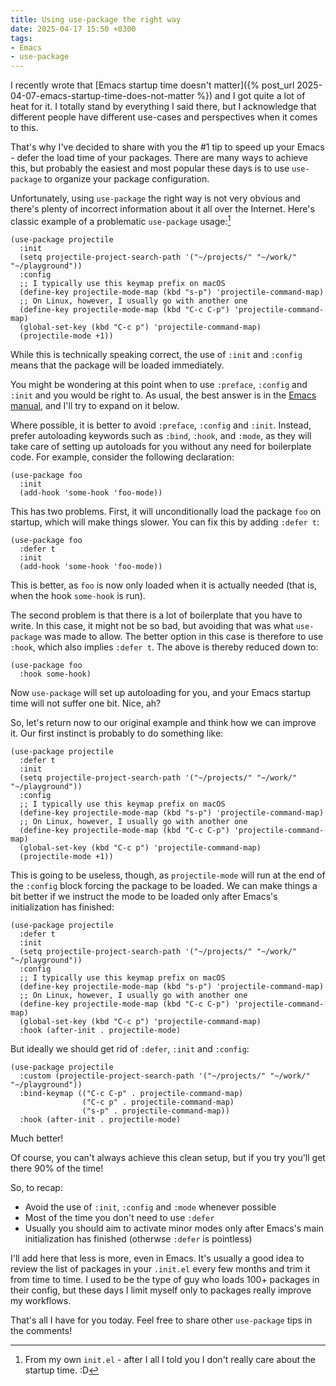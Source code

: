 ```yaml
---
title: Using use-package the right way
date: 2025-04-17 15:50 +0300
tags:
- Emacs
- use-package
---
```


I recently wrote that [Emacs startup time doesn't matter]({% post_url 2025-04-07-emacs-startup-time-does-not-matter %}) and I got quite a lot of heat
for it. I totally stand by everything I said there, but I acknowledge that different
people have different use-cases and perspectives when it comes to this.

That's why I've decided to share with you the #1 tip to speed up your Emacs - defer the load
time of your packages. There are many ways to achieve this, but probably the easiest and most
popular these days is to use `use-package` to organize your package configuration.

Unfortunately, using `use-package` the right way is not very obvious and there's plenty
of incorrect information about it all over the Internet. Here's classic example of
a problematic `use-package` usage:[^1]

```emacs-lisp
(use-package projectile
  :init
  (setq projectile-project-search-path '("~/projects/" "~/work/" "~/playground"))
  :config
  ;; I typically use this keymap prefix on macOS
  (define-key projectile-mode-map (kbd "s-p") 'projectile-command-map)
  ;; On Linux, however, I usually go with another one
  (define-key projectile-mode-map (kbd "C-c C-p") 'projectile-command-map)
  (global-set-key (kbd "C-c p") 'projectile-command-map)
  (projectile-mode +1))
```

While this is technically speaking correct, the use of `:init` and `:config` means that the
package will be loaded immediately.

You might be wondering at this point when to use `:preface`, `:config` and
`:init` and you would be right to. As usual, the best answer is in the [Emacs
manual](https://www.gnu.org/software/emacs/manual/html_node/use-package/Best-practices.html),
and I'll try to expand on it below.

Where possible, it is better to avoid `:preface`, `:config` and `:init`.
Instead, prefer autoloading keywords such as `:bind`, `:hook`, and `:mode`, as
they will take care of setting up autoloads for you without any need for
boilerplate code.  For example, consider the following declaration:

```emacs-lisp
(use-package foo
  :init
  (add-hook 'some-hook 'foo-mode))
```

This has two problems.  First, it will unconditionally load the package
`foo` on startup, which will make things slower.  You can fix this by
adding `:defer t`:

```emacs-lisp
(use-package foo
  :defer t
  :init
  (add-hook 'some-hook 'foo-mode))
```

This is better, as `foo` is now only loaded when it is actually needed
(that is, when the hook `some-hook` is run).

   The second problem is that there is a lot of boilerplate that you
have to write.  In this case, it might not be so bad, but avoiding that
was what `use-package` was made to allow.  The better option in this case
is therefore to use `:hook`, which also implies
`:defer t`.  The above is thereby reduced down to:

```emacs-lisp
(use-package foo
  :hook some-hook)
```

   Now `use-package` will set up autoloading for you, and your Emacs
startup time will not suffer one bit. Nice, ah?

So, let's return now to our original example and think how we can improve it.
Our first instinct is probably to do something like:

```emacs-lisp
(use-package projectile
  :defer t
  :init
  (setq projectile-project-search-path '("~/projects/" "~/work/" "~/playground"))
  :config
  ;; I typically use this keymap prefix on macOS
  (define-key projectile-mode-map (kbd "s-p") 'projectile-command-map)
  ;; On Linux, however, I usually go with another one
  (define-key projectile-mode-map (kbd "C-c C-p") 'projectile-command-map)
  (global-set-key (kbd "C-c p") 'projectile-command-map)
  (projectile-mode +1))
```

This is going to be useless, though, as `projectile-mode` will run at the end of the `:config` block
forcing the package to be loaded. We can make things a bit better if we instruct the mode to be loaded
only after Emacs's initialization has finished:

```emacs-lisp
(use-package projectile
  :defer t
  :init
  (setq projectile-project-search-path '("~/projects/" "~/work/" "~/playground"))
  :config
  ;; I typically use this keymap prefix on macOS
  (define-key projectile-mode-map (kbd "s-p") 'projectile-command-map)
  ;; On Linux, however, I usually go with another one
  (define-key projectile-mode-map (kbd "C-c C-p") 'projectile-command-map)
  (global-set-key (kbd "C-c p") 'projectile-command-map)
  :hook (after-init . projectile-mode)
```

But ideally we should get rid of `:defer`, `:init` and `:config`:

```emacs-lisp
(use-package projectile
  :custom (projectile-project-search-path '("~/projects/" "~/work/" "~/playground"))
  :bind-keymap (("C-c C-p" . projectile-command-map)
                ("C-c p" . projectile-command-map)
                ("s-p" . projectile-command-map))
  :hook (after-init . projectile-mode)
```

Much better!

Of course, you can't always achieve this clean setup, but if you try you'll get there
90% of the time!

So, to recap:

- Avoid the use of `:init`, `:config` and `:mode` whenever possible
- Most of the time you don't need to use `:defer`
- Usually you should aim to activate minor modes only after Emacs's main initialization has finished (otherwse `:defer` is pointless)

I'll add here that less is more, even in Emacs. It's usually a good idea to review the list of packages in your `.init.el` every few months
and trim it from time to time. I used to be the type of guy who loads 100+ packages in their config, but these days I limit myself only
to packages really improve my workflows.

That's all I have for you today. Feel free to share other `use-package` tips in the comments!

[^1]: From my own `init.el` - after I all I told you I don't really care about the startup time. :D
